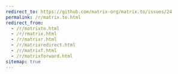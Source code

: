 ```yaml
---
redirect_to: https://github.com/matrix-org/matrix.to/issues/24
permalink: /r/matrix.to.html
redirect_from:
  - /r/matrixto.html
  - /r/rmatrix.html
  - /r/matrixr.html
  - /r/matrixredirect.html
  - /r/matrixf.html
  - /r/matrixforward.html
sitemap: true
---
```

